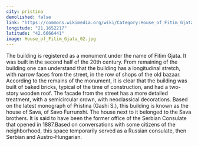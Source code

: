 ```yaml
---
city: pristina
demolished: false
link: "https://commons.wikimedia.org/wiki/Category:House_of_Fitim_Gjata"
longitude: "21.1652217"
latitude: "42.6666441"
image: House_of_Fitim_Gjata_02.jpg 
---
```

The building is registered as a monument under the name of Fitim Gjata. It was built in the second half of the 20th century. From remaining of the building one can understand that the building has a longitudinal stretch, with narrow faces from the street, in the row of shops of the old bazaar. According to the remains of the monument, it is clear that the building was built of baked bricks, typical of the time of construction, and had a two-story wooden roof. The facade from the street has a more detailed treatment, with a semicircular crown, with neoclassical decorations. Based on the latest monograph of Pristina (Gashi S.), this building is known as the house of Sava, of Savo Furrunxhi. The house next to it belonged to the Sava brothers. It is said to have been the former office of the Serbian Consulate that opened in 1887.Based on conversations with some citizens of the neighborhood, this space temporarily served as a Russian consulate, then Serbian and Austro-Hungarian.

